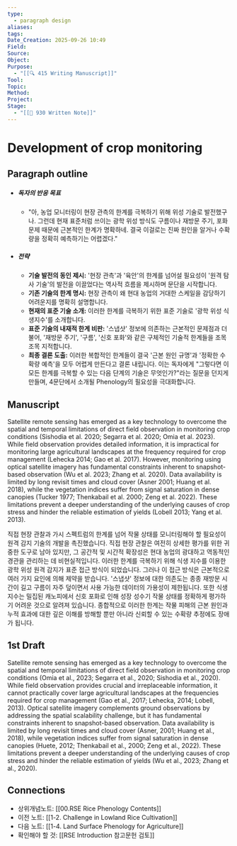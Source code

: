 ```yaml
---
type:
  - paragraph design
aliases:
tags:
Date_Creation: 2025-09-26 10:49
Field:
Source:
Object:
Purpose:
  - "[[🔍 415 Writing Manuscript]]"
Tool:
Topic:
Method:
Project:
Stage:
  - "[[📝 930 Written Note]]"
---
```


# Development of crop monitoring
## Paragraph outline
- ##### 독자의 반응 목표
	- "아, 농업 모니터링이 현장 관측의 한계를 극복하기 위해 위성 기술로 발전했구나. 그런데 현재 표준처럼 쓰이는 광학 위성 방식도 구름이나 재방문 주기, 포화 문제 때문에 근본적인 한계가 명확하네. 결국 이걸로는 진짜 원인을 알거나 수확량을 정확히 예측하기는 어렵겠다."
- ##### 전략
	- **기술 발전의 동인 제시:** '현장 관측'과 '육안'의 한계를 넘어설 필요성이 '원격 탐사 기술'의 발전을 이끌었다는 역사적 흐름을 제시하며 문단을 시작합니다.
	- **기존 기술의 한계 명시:** 현장 관측이 왜 현대 농업의 거대한 스케일을 감당하기 어려운지를 명확히 설명합니다.
	- **현재의 표준 기술 소개:** 이러한 한계를 극복하기 위한 표준 기술로 '광학 위성 식생지수'를 소개합니다.
	- **표준 기술의 내재적 한계 비판:** '스냅샷' 정보에 의존하는 근본적인 문제점과 더불어, '재방문 주기', '구름', '신호 포화'와 같은 구체적인 기술적 한계들을 조목조목 지적합니다.
	- **최종 결론 도출:** 이러한 복합적인 한계들이 결국 '근본 원인 규명'과 '정확한 수확량 예측'을 모두 어렵게 만든다고 결론 내립니다. 이는 독자에게 "그렇다면 이 모든 한계를 극복할 수 있는 다음 단계의 기술은 무엇인가?"라는 질문을 던지게 만들며, 4문단에서 소개될 Phenology의 필요성을 극대화합니다.
## Manuscript

Satellite remote sensing has emerged as a key technology to overcome the spatial and temporal limitations of direct field observation in monitoring crop conditions (Sishodia et al. 2020; Segarra et al. 2020; Omia et al. 2023). While field observation provides detailed information, it is impractical for monitoring large agricultural landscapes at the frequency required for crop management (Lehecka 2014; Gao et al. 2017). However, monitoring using optical satellite imagery has fundamental constraints inherent to snapshot-based observation (Wu et al. 2023; Zhang et al. 2020). Data availability is limited by long revisit times and cloud cover (Asner 2001; Huang et al. 2018), while the vegetation indices suffer from signal saturation in dense canopies (Tucker 1977; Thenkabail et al. 2000; Zeng et al. 2022). These limitations prevent a deeper understanding of the underlying causes of crop stress and hinder the reliable estimation of yields (Lobell 2013; Yang et al. 2013).

직접 현장 관찰과 가시 스펙트럼의 한계를 넘어 작물 상태를 모니터링해야 할 필요성이 원격 감지 기술의 개발을 촉진했습니다. 직접 현장 관찰은 여전히 상세한 평가를 위한 귀중한 도구로 남아 있지만, 그 공간적 및 시간적 확장성은 현대 농업의 광대하고 역동적인 경관을 관리하는 데 비현실적입니다. 이러한 한계를 극복하기 위해 식생 지수를 이용한 광학 위성 원격 감지가 표준 접근 방식이 되었습니다. 그러나 이 접근 방식은 근본적으로 여러 가지 요인에 의해 제약을 받습니다. '스냅샷' 정보에 대한 의존도는 종종 재방문 시간이 길고 구름이 자주 덮이면서 사용 가능한 데이터의 가용성이 제한됩니다. 또한 식생 지수는 밀집된 캐노피에서 신호 포화로 인해 성장 성수기 작물 상태를 정확하게 평가하기 어려운 것으로 알려져 있습니다. 종합적으로 이러한 한계는 작물 피해의 근본 원인과 누적 효과에 대한 깊은 이해를 방해할 뿐만 아니라 신뢰할 수 있는 수확량 추정에도 장애가 됩니다.

## 1st Draft

Satellite remote sensing has emerged as a key technology to overcome the spatial and temporal limitations of direct field observation in monitoring crop conditions (Omia et al., 2023; Segarra et al., 2020; Sishodia et al., 2020). While field observation provides crucial and irreplaceable information, it cannot practically cover large agricultural landscapes at the frequencies required for crop management (Gao et al., 2017; Lehecka, 2014; Lobell, 2013). Optical satellite imagery complements ground observations by addressing the spatial scalability challenge, but it has fundamental constraints inherent to snapshot-based observation. Data availability is limited by long revisit times and cloud cover (Asner, 2001; Huang et al., 2018), while vegetation indices suffer from signal saturation in dense canopies (Huete, 2012; Thenkabail et al., 2000; Zeng et al., 2022). These limitations prevent a deeper understanding of the underlying causes of crop stress and hinder the reliable estimation of yields (Wu et al., 2023; Zhang et al., 2020).
## Connections
- 상위개념노트: [[00.RSE Rice Phenology Contents]]
- 이전 노트: [[1-2. Challenge in Lowland Rice Cultivation]]
- 다음 노트: [[1-4. Land Surface Phenology for Agriculture]]
- 확인해야 할 것: [[RSE Introduction 참고문헌 검토]]
